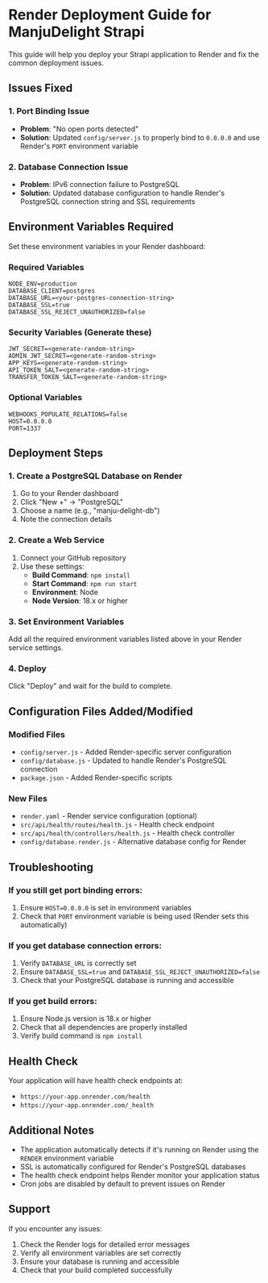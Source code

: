 # Render Deployment Guide for ManjuDelight Strapi

This guide will help you deploy your Strapi application to Render and fix the common deployment issues.

## Issues Fixed

### 1. Port Binding Issue
- **Problem**: "No open ports detected"
- **Solution**: Updated `config/server.js` to properly bind to `0.0.0.0` and use Render's `PORT` environment variable

### 2. Database Connection Issue
- **Problem**: IPv6 connection failure to PostgreSQL
- **Solution**: Updated database configuration to handle Render's PostgreSQL connection string and SSL requirements

## Environment Variables Required

Set these environment variables in your Render dashboard:

### Required Variables
```
NODE_ENV=production
DATABASE_CLIENT=postgres
DATABASE_URL=<your-postgres-connection-string>
DATABASE_SSL=true
DATABASE_SSL_REJECT_UNAUTHORIZED=false
```

### Security Variables (Generate these)
```
JWT_SECRET=<generate-random-string>
ADMIN_JWT_SECRET=<generate-random-string>
APP_KEYS=<generate-random-string>
API_TOKEN_SALT=<generate-random-string>
TRANSFER_TOKEN_SALT=<generate-random-string>
```

### Optional Variables
```
WEBHOOKS_POPULATE_RELATIONS=false
HOST=0.0.0.0
PORT=1337
```

## Deployment Steps

### 1. Create a PostgreSQL Database on Render
1. Go to your Render dashboard
2. Click "New +" → "PostgreSQL"
3. Choose a name (e.g., "manju-delight-db")
4. Note the connection details

### 2. Create a Web Service
1. Connect your GitHub repository
2. Use these settings:
   - **Build Command**: `npm install`
   - **Start Command**: `npm run start`
   - **Environment**: Node
   - **Node Version**: 18.x or higher

### 3. Set Environment Variables
Add all the required environment variables listed above in your Render service settings.

### 4. Deploy
Click "Deploy" and wait for the build to complete.

## Configuration Files Added/Modified

### Modified Files
- `config/server.js` - Added Render-specific server configuration
- `config/database.js` - Updated to handle Render's PostgreSQL connection
- `package.json` - Added Render-specific scripts

### New Files
- `render.yaml` - Render service configuration (optional)
- `src/api/health/routes/health.js` - Health check endpoint
- `src/api/health/controllers/health.js` - Health check controller
- `config/database.render.js` - Alternative database config for Render

## Troubleshooting

### If you still get port binding errors:
1. Ensure `HOST=0.0.0.0` is set in environment variables
2. Check that `PORT` environment variable is being used (Render sets this automatically)

### If you get database connection errors:
1. Verify `DATABASE_URL` is correctly set
2. Ensure `DATABASE_SSL=true` and `DATABASE_SSL_REJECT_UNAUTHORIZED=false`
3. Check that your PostgreSQL database is running and accessible

### If you get build errors:
1. Ensure Node.js version is 18.x or higher
2. Check that all dependencies are properly installed
3. Verify build command is `npm install`

## Health Check

Your application will have health check endpoints at:
- `https://your-app.onrender.com/health`
- `https://your-app.onrender.com/_health`

## Additional Notes

- The application automatically detects if it's running on Render using the `RENDER` environment variable
- SSL is automatically configured for Render's PostgreSQL databases
- The health check endpoint helps Render monitor your application status
- Cron jobs are disabled by default to prevent issues on Render

## Support

If you encounter any issues:
1. Check the Render logs for detailed error messages
2. Verify all environment variables are set correctly
3. Ensure your database is running and accessible
4. Check that your build completed successfully
